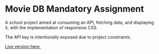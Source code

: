 # Movie DB Mandatory Assignment

A school project aimed at consuming an API, fetching data, and displaying it, with the implementation of responsive CSS.

The API key is intentionally exposed due to project constraints.

[Live version here.](https://movie-db-mandatory.vercel.app/)